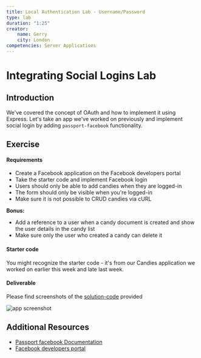 ```yaml
---
title: Local Authentication Lab - Username/Password
type: lab
duration: "1:25"
creator:
    name: Gerry
    city: London
competencies: Server Applications
---
```


# Integrating Social Logins Lab

## Introduction

We've covered the concept of OAuth and how to implement it using Express. Let's take an app we've worked on previously and implement social login by adding `passport-facebook` functionality.

## Exercise

#### Requirements

- Create a Facebook application on the Facebook developers portal
- Take the starter code and implement Facebook login
- Users should only be able to add candies when they are logged-in
- The form should only be visible when you're logged-in
- Make sure it is not possible to CRUD candies via cURL

**Bonus:**

- Add a reference to a user when a candy document is created and show the user details in the candy list
- Make sure only the user who created a candy can delete it

#### Starter code

You might recognize the starter code - it's from our Candies application we worked on earlier this week and late last week.

#### Deliverable

Please find screenshots of the [solution-code](solution-code) provided

![app screenshot](http://s27.postimg.org/h15kqhnyr/Screen_Shot_2015_08_10_at_17_16_51.png)


## Additional Resources

- [Passport facebook Documentation](https://github.com/jaredhanson/passport-facebook)
- [Facebook developers portal](https://developers.facebook.com/)



